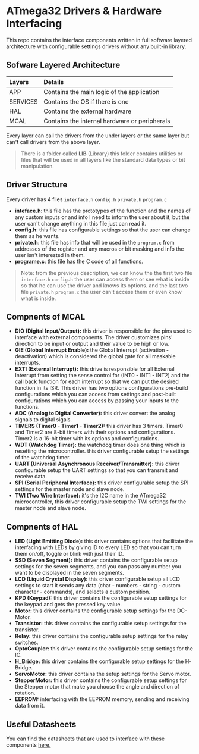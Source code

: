 # ATmega32 Drivers & Hardware Interfacing
This repo contains the interface components written in full software layered architecture with configurable settings drivers without any built-in library.

## Sofware Layered Architecture
| Layers | Details |
| :---------- | :--------------------- |
| APP | Contains the main logic of the application |
| SERVICES | Contains the OS if there is one |
| HAL | Contains the external hardware |
| MCAL | Contains the internal hardware or peripherals |

Every layer can call the drivers from the under layers or the same layer but can't call drivers from the above layer.
> There is a folder called **LIB** (Library) this folder contains utilities or files that will be used in all layers like the standard data types or bit manipulation.

## Driver Structure
Every driver has 4 files `interface.h` `config.h` `private.h` `program.c`

* **inteface.h**: this file has the prototypes of the function and the names of any custom inputs or and info I need to inform the user about it, but the user can't change anything in this file just can read it.
* **config.h**: this file has configurable settings so that the user can change them as he wants.
* **private.h**: this file has info that will be used in the `program.c` from addresses of the register and any macros or bit masking and info the user isn't interested in them.
* **programe.c**: this file has the C code of all functions.
> Note: from the previous description, we can know the the first two file `interface.h` `config.h` the user can access them or see what is inside so that he can use the driver and knows its options. and the last two file `private.h` `program.c` the user can't access them or even know what is inside.

## Compnents of MCAL
* **DIO (Digital Input/Output):** this driver is responsible for the pins used to interface with external components. The driver customizes pins' direction to be input or output and their value to be high or low.
* **GIE (Global Interrupt Enable):** the Global Interrupt (activation - deactivation) which is considered the global gate for all maskable interrupts.
* **EXTI (External Interrupt):** this drive is responsible for all External Interrupt from setting the sense control for (INT0 - INT1 - INT2) and the call back function for each interrupt so that we can put the desired function in its ISR. This driver has two options configurations pre-build configurations which you can access from settings and post-built configurations which you can access by passing your inputs to the functions.
* **ADC (Analog to Digital Converter):** this driver convert the analog signals to digital sigals.
* **TIMERS (Timer0 - Timer1 - Timer2):** this driver has 3 timers. Timer0 and Timer2 are 8-bit timers with their options and configurations. Timer2 is a 16-bit timer with its options and configurations.
* **WDT (Watchdog Timer):** the watchdog timer does one thing which is resetting the microcontroller. this driver configurable setup the settings of the watchdog timer.
* **UART (Universal Asynchronous Receiver/Transmitter):** this driver configurable setup the UART settings so that you can transmit and receive data.
* **SPI (Serial Peripheral Interface):** this driver configurable setup the SPI settings for the master node and slave node.
* **TWI (Two Wire Interface):** it's the I2C name in the ATmega32 microcontroller, this driver configurable setup the TWI settings for the master node and slave node.

## Compnents of HAL
* **LED (Light Emitting Diode):** this driver contains options that facilitate the interfacing with LEDs by giving ID to every LED so that you can turn them on/off, toggle or blink with just their ID.
* **SSD (Seven Segment):** this driver contains the configurable setup settings for the seven segments, and you can pass any number you want to be displayed in the seven segments.
* **LCD (Liquid Crystal Display):** this driver configurable setup all LCD settings to start it sends any data (char - numbers - string - custom character - commands), and selects a custom position.
* **KPD (Keypad):** this driver contains the configurable setup settings for the keypad and gets the pressed key value.
* **Motor:** this driver contains the configurable setup settings for the DC-Motor.
* **Transistor:** this driver contains the configurable setup settings for the transistor.
* **Relay:** this driver contains the configurable setup settings for the relay switches.
* **OptoCoupler:** this driver contains the configurable setup settings for the IC.
* **H_Bridge:** this driver contains the configurable setup settings for the H-Bridge.
* **ServoMotor:** this driver contains the setup settings for the Servo motor.
* **StepperMotor:** this driver contains the configurable setup settings for the Stepper motor that make you choose the angle and direction of rotation.
* **EEPROM:** interfacing with the EEPROM memory, sending and receiving data from it.

## Useful Datasheets
You can find the datasheets that are used to interface with these components [here.](https://drive.google.com/drive/folders/1FAyY9HWqLeRpX-BFYk_BMwRp1JY0xJO1?usp=sharing)
